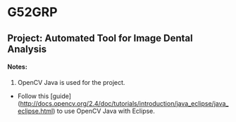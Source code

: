 # G52GRP

## Project: Automated Tool for Image Dental Analysis

#### Notes:
 1. OpenCV Java is used for the project.
   - Follow this [guide] (http://docs.opencv.org/2.4/doc/tutorials/introduction/java_eclipse/java_eclipse.html) to use OpenCV Java with Eclipse.

